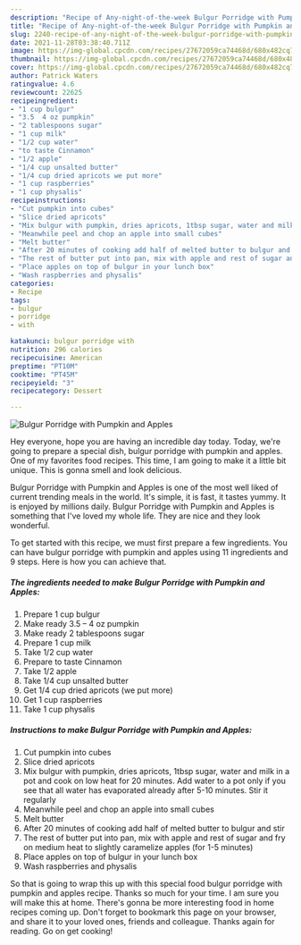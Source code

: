 ```yaml
---
description: "Recipe of Any-night-of-the-week Bulgur Porridge with Pumpkin and Apples"
title: "Recipe of Any-night-of-the-week Bulgur Porridge with Pumpkin and Apples"
slug: 2240-recipe-of-any-night-of-the-week-bulgur-porridge-with-pumpkin-and-apples
date: 2021-11-28T03:38:40.711Z
image: https://img-global.cpcdn.com/recipes/27672059ca74468d/680x482cq70/bulgur-porridge-with-pumpkin-and-apples-recipe-main-photo.jpg
thumbnail: https://img-global.cpcdn.com/recipes/27672059ca74468d/680x482cq70/bulgur-porridge-with-pumpkin-and-apples-recipe-main-photo.jpg
cover: https://img-global.cpcdn.com/recipes/27672059ca74468d/680x482cq70/bulgur-porridge-with-pumpkin-and-apples-recipe-main-photo.jpg
author: Patrick Waters
ratingvalue: 4.6
reviewcount: 22625
recipeingredient:
- "1 cup bulgur"
- "3.5  4 oz pumpkin"
- "2 tablespoons sugar"
- "1 cup milk"
- "1/2 cup water"
- "to taste Cinnamon"
- "1/2 apple"
- "1/4 cup unsalted butter"
- "1/4 cup dried apricots we put more"
- "1 cup raspberries"
- "1 cup physalis"
recipeinstructions:
- "Cut pumpkin into cubes"
- "Slice dried apricots"
- "Mix bulgur with pumpkin, dries apricots, 1tbsp sugar, water and milk in a pot and cook on low heat for 20 minutes. Add water to a pot only if you see that all water has evaporated already after 5-10 minutes. Stir it regularly"
- "Meanwhile peel and chop an apple into small cubes"
- "Melt butter"
- "After 20 minutes of cooking add half of melted butter to bulgur and stir"
- "The rest of butter put into pan, mix with apple and rest of sugar and fry on medium heat to slightly caramelize apples (for 1-5 minutes)"
- "Place apples on top of bulgur in your lunch box"
- "Wash raspberries and physalis"
categories:
- Recipe
tags:
- bulgur
- porridge
- with

katakunci: bulgur porridge with 
nutrition: 296 calories
recipecuisine: American
preptime: "PT10M"
cooktime: "PT45M"
recipeyield: "3"
recipecategory: Dessert

---
```



![Bulgur Porridge with Pumpkin and Apples](https://img-global.cpcdn.com/recipes/27672059ca74468d/680x482cq70/bulgur-porridge-with-pumpkin-and-apples-recipe-main-photo.jpg)

Hey everyone, hope you are having an incredible day today. Today, we're going to prepare a special dish, bulgur porridge with pumpkin and apples. One of my favorites food recipes. This time, I am going to make it a little bit unique. This is gonna smell and look delicious.

Bulgur Porridge with Pumpkin and Apples is one of the most well liked of current trending meals in the world. It's simple, it is fast, it tastes yummy. It is enjoyed by millions daily. Bulgur Porridge with Pumpkin and Apples is something that I've loved my whole life. They are nice and they look wonderful.




To get started with this recipe, we must first prepare a few ingredients. You can have bulgur porridge with pumpkin and apples using 11 ingredients and 9 steps. Here is how you can achieve that.

<!--inarticleads1-->

##### The ingredients needed to make Bulgur Porridge with Pumpkin and Apples:

1. Prepare 1 cup bulgur
1. Make ready 3.5 – 4 oz pumpkin
1. Make ready 2 tablespoons sugar
1. Prepare 1 cup milk
1. Take 1/2 cup water
1. Prepare to taste Cinnamon
1. Take 1/2 apple
1. Take 1/4 cup unsalted butter
1. Get 1/4 cup dried apricots (we put more)
1. Get 1 cup raspberries
1. Take 1 cup physalis




<!--inarticleads2-->

##### Instructions to make Bulgur Porridge with Pumpkin and Apples:

1. Cut pumpkin into cubes
1. Slice dried apricots
1. Mix bulgur with pumpkin, dries apricots, 1tbsp sugar, water and milk in a pot and cook on low heat for 20 minutes. Add water to a pot only if you see that all water has evaporated already after 5-10 minutes. Stir it regularly
1. Meanwhile peel and chop an apple into small cubes
1. Melt butter
1. After 20 minutes of cooking add half of melted butter to bulgur and stir
1. The rest of butter put into pan, mix with apple and rest of sugar and fry on medium heat to slightly caramelize apples (for 1-5 minutes)
1. Place apples on top of bulgur in your lunch box
1. Wash raspberries and physalis




So that is going to wrap this up with this special food bulgur porridge with pumpkin and apples recipe. Thanks so much for your time. I am sure you will make this at home. There's gonna be more interesting food in home recipes coming up. Don't forget to bookmark this page on your browser, and share it to your loved ones, friends and colleague. Thanks again for reading. Go on get cooking!
